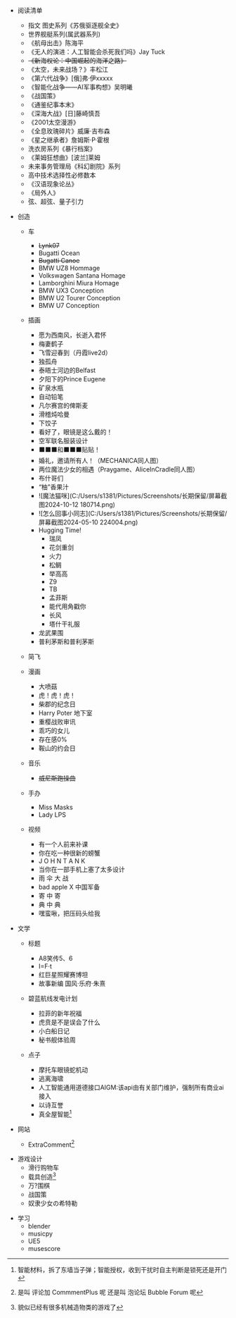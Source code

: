 - 阅读清单
  - 指文 图史系列《苏俄驱逐舰全史》
  - 世界舰艇系列(属武器系列)
  - 《航母出击》陈海平
  - 《无人的演进：人工智能会杀死我们吗》Jay Tuck
  - ~~《新海权论：中国崛起的海洋之路》~~
  - 《太空，未来战场？》丰松江
  - 《第六代战争》[俄]弗·伊xxxxx
  - 《智能化战争——AI军事构想》吴明曦
  - 《战国策》
  - 《通鉴纪事本末》
  - 《深海大战》[日]藤崎慎吾
  - 《2001太空漫游》
  - 《全息玫瑰碎片》威廉·吉布森
  - 《星之继承者》詹姆斯·P·霍根
  - 洗衣房系列《暴行档案》
  - 《莱姆狂想曲》[波兰]莱姆
  - 未来事务管理局《科幻剧院》系列
  - 高中技术选择性必修数本
  - 《汉语现象论丛》
  - 《局外人》
  - 弦、超弦、量子引力


- 创造
  - 车
    - ~~Lynk07~~
    - Bugatti Ocean
    - ~~Bugatti Canoe~~
    - BMW UZ8 Hommage
    - Volkswagen Santana Homage
    - Lamborghini Miura Homage
    - BMW UX3 Conception
    - BMW U2 Tourer Conception
    - BMW U7 Conception
  
  - 插画
    - 愿为西南风，长逝入君怀
    - 梅妻鹤子
    - 飞雪迎春到（丹霞live2d）
    - 独孤舟
    - 泰晤士河边的Belfast
    - 夕阳下的Prince Eugene
    - 矿泉水瓶
    - 自动铅笔
    - 凡尔赛宫的俾斯麦
    - 滑稽炖哈曼
    - 下饺子
    - 看好了，眼镜是这么戴的！
    - 空军联名服装设计
    - ⬛⬛⬛和⬛⬛⬛贴贴！
    - 婚礼，邀请所有人！（MECHANICA同人图）
    - 两位魔法少女的相遇（Praygame、AliceInCradle同人图）
    - 布什哥们
    - “柚”香果汁
    - ![魔法猫咪](C:/Users/s1381/Pictures/Screenshots/长期保留/屏幕截图2024-10-12 180714.png)
    - ![怎么回事小同志](C:/Users/s1381/Pictures/Screenshots/长期保留/屏幕截图2024-05-10 224004.png)
    - Hugging Time!
      - 瑞凤
      - 花剑重剑
      - 火力
      - 松鲷
      - 举高高  
      - Z9
      - TB
      - 孟菲斯
      - 能代用角戳你
      - 长风
      - 塔什干礼服
    - 龙武果围
    - 普利茅斯和普利茅斯
  
  - 简飞
    

  - 漫画
    - 大喷菇
    - 虎！虎！虎！
    - 柴郡的纪念日
    - Harry Poter 地下室
    - 重樱战败审讯
    - 乖巧的女儿
    - 存在感0%
    - 鞍山的约会日
  
  - 音乐
    - ~~威尼斯跑操曲~~

  - 手办
    - Miss Masks
    - Lady LPS

  - 视频
    - 有一个人前来补课
    - 你在吃一种很新的螃蟹
    - J O H N   T A N K
    - 当你在一部手机上塞了太多设计
    - 雨 伞 大 战
    - bad apple X 中国军备
    - 寄 中 寄
    - 典 中 典
    - 嘿蛮啾，把压码头给我


- 文学
  - 标题
    - A8笑传5、6
    - I=F·t
    - 红巨星照耀赛博坦
    - 故事新编 国风·乐府·朱熹
  - 碧蓝航线发电计划
    - 拉菲的新年祝福
    - 虎贲是不是误会了什么
    - 小白船日记
    - 秘书舰体验周
  
  - 点子
    - 摩托车眼镜蛇机动
    - 逃离海啸
    - 人工智能通用道德接口AIGM:该api由有关部门维护，强制所有商业ai接入
    - 以诗互誉
    - 真全屋智能[^qwzn]
  
  [^qwzn]: 智能材料，拆了东墙当子弹；智能授权，收到干扰时自主判断是锁死还是开门
      

- 网站
  - ExtraComment[^2]
[^2]: 是叫 评论加 CommmentPlus 呢 还是叫 泡论坛 Bubble Forum 呢


- 游戏设计
  - 滑行购物车
  - 载具创造[^3]
  - 万?围棋
  - 战国策
  - 奴隶少女の希特勒
[^3]: 貌似已经有很多机械造物类的游戏了
  

- 学习
  - blender
  - musicpy
  - UE5
  - musescore




